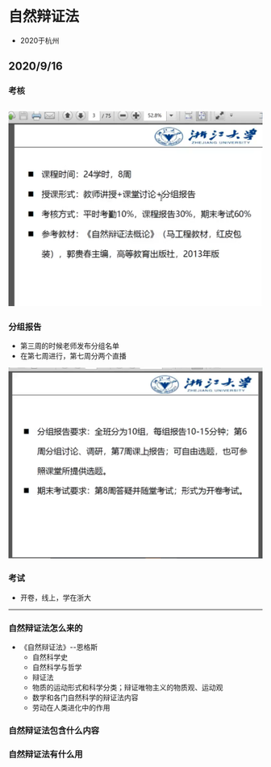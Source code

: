 # 自然辩证法
- 2020于杭州
## 2020/9/16
### 考核
![fig1](./考核.png)
---
### 分组报告 
- 第三周的时候老师发布分组名单
- 在第七周进行，第七周分两个直播

![fig2](./报告.png)
### 考试
- 开卷，线上，学在浙大
---
### 自然辩证法怎么来的
- 《自然辩证法》--恩格斯
  - 自然科学史
  - 自然科学与哲学
  - 辩证法
  - 物质的运动形式和科学分类；辩证唯物主义的物质观、运动观
  - 数学和各门自然科学的辩证法内容
  - 劳动在人类进化中的作用

### 自然辩证法包含什么内容

### 自然辩证法有什么用
